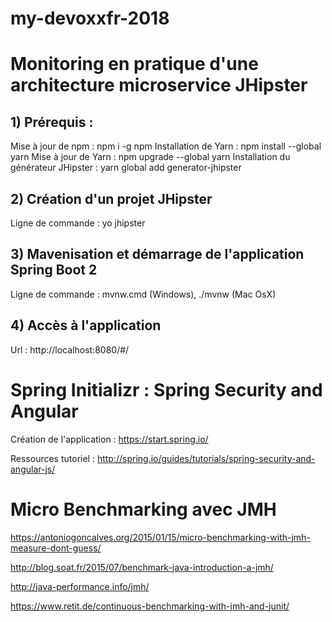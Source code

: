 # my-devoxxfr-2018

# Monitoring en pratique d'une architecture microservice JHipster

## 1) Prérequis : 

Mise à jour de npm : npm i -g npm
Installation de Yarn :  npm install --global yarn
Mise à jour de Yarn :  npm upgrade --global yarn
Installation du générateur JHipster : yarn global add generator-jhipster

## 2) Création d'un projet JHipster

Ligne de commande : yo jhipster

## 3) Mavenisation et démarrage de l'application Spring Boot 2 

Ligne de commande : mvnw.cmd (Windows), ./mvnw (Mac OsX)

## 4) Accès à l'application

Url : http://localhost:8080/#/

# Spring Initializr : Spring Security and Angular

Création de l'application : https://start.spring.io/

Ressources tutoriel : http://spring.io/guides/tutorials/spring-security-and-angular-js/

# Micro Benchmarking avec JMH

https://antoniogoncalves.org/2015/01/15/micro-benchmarking-with-jmh-measure-dont-guess/

http://blog.soat.fr/2015/07/benchmark-java-introduction-a-jmh/

http://java-performance.info/jmh/

https://www.retit.de/continuous-benchmarking-with-jmh-and-junit/























